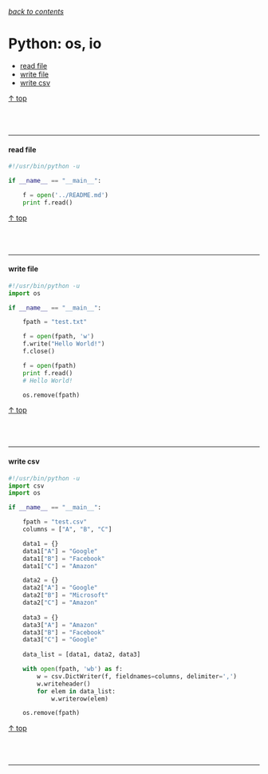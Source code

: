 [*back to contents*](https://github.com/gyuho/learn#contents)<br>

# Python: os, io

- [read file](#read-file)
- [write file](#write-file)
- [write csv](#write-csv)

[↑ top](#python-os-io)
<br><br><br><br><hr>


#### read file

```python
#!/usr/bin/python -u

if __name__ == "__main__":

    f = open('../README.md')
    print f.read()

```

[↑ top](#python-os-io)
<br><br><br><br><hr>


#### write file

```python
#!/usr/bin/python -u
import os

if __name__ == "__main__":

    fpath = "test.txt"

    f = open(fpath, 'w')
    f.write("Hello World!")
    f.close()

    f = open(fpath)
    print f.read()
    # Hello World!

    os.remove(fpath)

```

[↑ top](#python-os-io)
<br><br><br><br><hr>


#### write csv

```python
#!/usr/bin/python -u
import csv
import os

if __name__ == "__main__":

    fpath = "test.csv"
    columns = ["A", "B", "C"]

    data1 = {}
    data1["A"] = "Google"
    data1["B"] = "Facebook"
    data1["C"] = "Amazon"

    data2 = {}
    data2["A"] = "Google"
    data2["B"] = "Microsoft"
    data2["C"] = "Amazon"
    
    data3 = {}
    data3["A"] = "Amazon"
    data3["B"] = "Facebook"
    data3["C"] = "Google"
    
    data_list = [data1, data2, data3]

    with open(fpath, 'wb') as f:
        w = csv.DictWriter(f, fieldnames=columns, delimiter=',')
        w.writeheader()
        for elem in data_list:
            w.writerow(elem)

    os.remove(fpath)

```

[↑ top](#python-os-io)
<br><br><br><br><hr>
